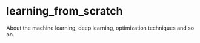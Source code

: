 # learning_from_scratch
About the machine learning, deep learning, optimization techniques and so on.
